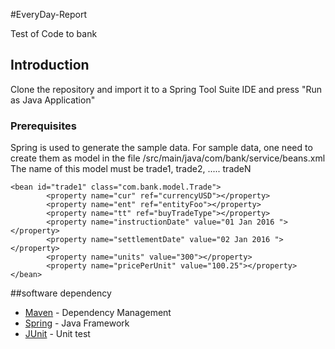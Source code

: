 #EveryDay-Report

Test of Code to bank

## Introduction

Clone the repository and import it to a Spring Tool Suite IDE and press "Run as Java Application"

### Prerequisites
Spring is used to generate the sample data.
For sample data, one need to create them as model in the file /src/main/java/com/bank/service/beans.xml
The name of this model must be trade1, trade2, ..... tradeN
```
<bean id="trade1" class="com.bank.model.Trade">
		<property name="cur" ref="currencyUSD"></property>
		<property name="ent" ref="entityFoo"></property>
		<property name="tt" ref="buyTradeType"></property>
		<property name="instructionDate" value="01 Jan 2016 "></property>
		<property name="settlementDate" value="02 Jan 2016 "></property>
		<property name="units" value="300"></property>
		<property name="pricePerUnit" value="100.25"></property>		
</bean>
```

##software dependency
* [Maven](https://maven.apache.org/) - Dependency Management
* [Spring](https://projects.spring.io/spring-framework/) - Java Framework
* [JUnit](http://junit.org/junit4/) - Unit test

